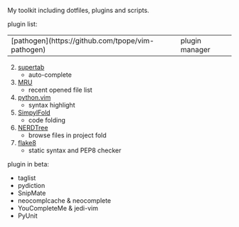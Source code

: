 My toolkit including dotfiles, plugins and scripts.

plugin list:

<table>
<tr>
   <td>[pathogen](https://github.com/tpope/vim-pathogen)</td>
   <td>plugin manager</td>
</tr>
</table>

2. [supertab](https://github.com/ervandew/supertab)
    * auto-complete
3. [MRU](https://github.com/vim-scripts/mru.vim)
    * recent opened file list
4. [python.vim](https://github.com/vim-scripts/python.vim--Vasiliev)
    * syntax highlight
5. [SimpylFold](https://github.com/vim-scripts/SimpylFold)
    * code folding
6. [NERDTree](https://github.com/scrooloose/nerdtree)
    * browse files in project fold
7. [flake8](https://github.com/nvie/vim-flake8)
    * static syntax and PEP8 checker

plugin in beta:
* taglist
* pydiction
* SnipMate
* neocomplcache & neocomplete
* YouCompleteMe & jedi-vim
* PyUnit

